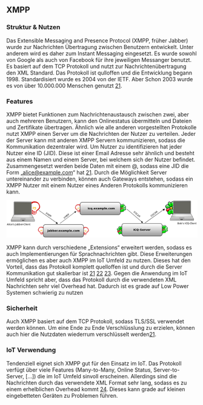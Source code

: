 ## XMPP
### Struktur & Nutzen
Das Extensible Messaging and Presence Protocol (XMPP, früher Jabber) wurde zur Nachrichten Übertragung zwischen Benutzern entwickelt. Unter anderem wird es daher zum Instant Messaging eingesetzt. Es wurde sowohl von Google als auch von Facebook für ihre jeweiligen Messanger benutzt. Es basiert auf dem TCP Protokoll und nutzt zur Nachrichtenübertragung den XML Standard. Das Protokoll ist qulloffen und die Entwicklung begann 1998.  Standardisiert wurde es 2004 von der IETF. Aber Schon 2003 wurde es von über 10.000.000 Menschen genutzt [21](Quellen.md). 
### Features
XMPP bietet Funktionen zum Nachrichtenaustausch zwischen zwei, aber auch mehreren Benutzern, kann den Onlinestatus übermitteln und Dateien und Zertifikate übertragen. Ähnlich wie alle anderen vorgestellten Protokolle nutzt XMPP einen Server um die Nachrichten der Nutzer zu verteilen. Jeder der Server kann mit anderen XMPP Servern kommunizieren, sodass die Kommunikation dezentraler wird.  Um Nutzer zu identifizieren hat jeder Nutzer eine ID (JID). Diese ist einer Email Adresse sehr ähnlich und besteht aus einem Namen und einem Server, bei welchem sich der Nutzer befindet. Zusammengesetzt werden beide Daten mit einem @, sodass eine JID die Form „alice@example.com“ hat [21](Quellen.md). 
Durch die Möglichkeit Server untereinander zu verbinden, können auch Gateways entstehen, sodass ein XMPP Nutzer mit einem Nutzer eines Anderen Protokolls kommunizieren kann.  

![alt text](../../assets/xmpp.png "xmpp Ablauf")

XMPP kann durch verschiedene „Extensions“ erweitert werden, sodass es auch Implementierungen für Sprachnachrichten gibt. Diese Erweiterungen ermöglichen es aber auch XMPP im IoT Umfeld zu nutzen. Dieses hat den Vorteil, dass das Protokoll komplett quelloffen ist und durch die Server Kommunikation gut skalierbar ist [21](Quellen.md) [22](Quellen.md) [23](Quellen.md).  Gegen die Anwendung im IoT Umfeld spricht aber, dass das Protokoll durch die verwendeten XML Nachrichten sehr viel Overhead hat. Dadurch ist es grade auf Low Power Systemen schwierig zu nutzen 
### Sicherheit
Auch XMPP basiert auf dem TCP Protokoll, sodass TLS/SSL verwendet werden können. Um eine Ende zu Ende Verschlüsslung zu erzielen, können auch hier die Nutzdaten wiederrum verschlüsselt werden[21](Quellen.md).  

### IoT Verwendung
Tendenziell eignet sich XMPP gut für den Einsatz im IoT. Das Protokoll verfügt über viele Features (Many-to-Many, Online Status, Server-to-Server, [...]) die im IoT Umfeld sinvoll erscheinen.
Allerdings sind die Nachrichten durch das verwendete XML Format sehr lang,  sodass es zu einem erhelblichen Overhead kommt [24](Quellen.md). Dieses kann grade auf kleinen eingebetteten Geräten zu Problemen führen. 
